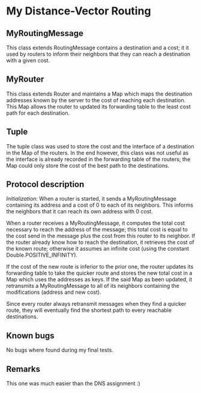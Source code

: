 # My Distance-Vector Routing
## MyRoutingMessage
This class extends RoutingMessage contains a destination and a cost; it it used by routers to inform their neighbors that they can reach a destination with a given cost.

## MyRouter
This class extends Router and maintains a Map which maps the destination addresses known by the server to the cost of reaching each destination. This Map allows the router to updated its forwarding table to the least cost path for each destination.

## Tuple
The tuple class was used to store the cost and the interface of a destination in the Map of the routers. In the end however, this class was not useful as the interface is already recorded in the forwarding table of the routers; the Map could only store the cost of the best path to the destinations.

## Protocol description
*Initialization:*
When a router is started, it sends a MyRoutingMessage containing its address and a cost of 0 to each of its neighbors. This informs the neighbors that it can reach its own address with 0 cost.

When a router receives a MyRoutingMessage, it computes the total cost necessary to reach the address of the message; this total cost is equal to the cost send in the message plus the cost from this router to its neighbor. If the router already know how to reach the destination, it retrieves the cost of the known route; otherwise it assumes an infinite cost (using the constant Double.POSITIVE_INFINITY).

If the cost of the new route is inferior to the prior one, the router updates its forwarding table to take the quicker route and stores the new total cost in a Map which uses the addresses as keys. If the said Map as been updated, it retransmits a MyRoutingMessage to all of its neighbors containing the modifications (address and new cost).

Since every router always retransmit messages when they find a quicker route, they will eventually find the shortest path to every reachable destinations.

## Known bugs
No bugs where found during my final tests.

## Remarks
This one was much easier than the DNS assignment :)